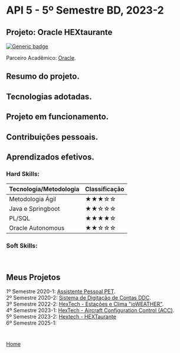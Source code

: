 # API 5 - 5º Semestre BD, 2023-2

## Projeto: Oracle HEXtaurante

[![Generic badge](https://img.shields.io/badge/GitHub-Repositório-blue.svg)](https://github.com/GroupHextech/HEXTECH-API5sem)

Parceiro Acadêmico: [Oracle](https://www.oracle.com/br/).

## Resumo do projeto.

<!--
<p align="justify">Desenvolver um sistema de Controle de Configuração de Aeronaves (ACC) para a Embraer, empresa líder em aviação comercial, civil, militar e agrícola.</p>

<p align="justify">Plataforma Web responsiva e intuítiva que possa proporcionar o gerenciamento e controlar as configurações das aeronaves, permitindo assim aos pilotos verificarem as configurações da aeronave, comparar itens e identificar limitações dos itens que operam.</p>
-->
## Tecnologias adotadas.
<!--
<summary>Front-End</summary>

- [JavaScript (ES6)](https://www.javascript.com)
- [HTML5](https://www.w3schools.com/css/)
- [CSS3](https://www.w3schools.com/css/)
- [Vue 3](https://vuejs.org/guide/quick-start)

<summary>Back-End</summary>

- [Java](https://www.java.com/pt-BR/)
- [Spring boot](https://spring.io/projects/spring-boot)
- [Apache Maven](https://maven.apache.org/)
- [Hibernate](https://hibernate.org/)

<summary>Banco de Dados</summary>

- [Oracle Autonomous Database](https://www.oracle.com/br/autonomous-database/)

<summary>Metodologia</summary>

- [Atlassian JIRA](https://www.atlassian.com/br/software/jira)
-->
## Projeto em funcionamento.
<!--
![](../docsandimages/4BD_HEXTECH_Final.gif "ACC Embraer HexTech")
-->
## Contribuições pessoais.
<!--
<p align="justify">Atuando como desenvolvedor com back-end e modelagem e gerenciamento do banco de dados em Oracle Cloud.<p>
<p align="justify">Nesta API os desafios foram:</p>

- Modelagem e gerenciamento do Banco de Dadaos relacional no Oracle Autonomous.
- Utilização de Springboot e Arquitetura rest.
- Utilização de listas em Java.

<details>
<summary>Banco de Dados</summary>
  
### Conexão do Autonomous Database:
<p align="justify">Executei a conexão do banco de dados com a aplicação, por meio da pasta Wallet e configurando todo o ambiente em que o Banco de dados estava hospedado.</p>

### Modelagem de Dados:
<p align="justify">Contribui para a modelagem de dados de forma eficiente, considerando as relações entre entidades e as necessidades específicas da Embraer. Garanti que a estrutura do banco de dados fosse intuitiva e otimizada para consultas frequentes.</p>

### Implementação de SQL e PL/SQL:
<p align="justify">Desenvolvi consultas SQL eficientes para atender às demandas do aplicativo. Utilizei PL/SQL quando necessário para criar procedimentos armazenados e funções que possam melhorar o desempenho.</p>
</details>

<details>
<summary>Back-end</summary>

### Springboot:
<p align="justify">Implementado o projeto utilizando Spring Boot, Spring Security e Spring Data. Com Spring Boot, alimentei o dashboard e cards via requisições HTTP em arquitetura REST. O Spring Security foi aplicado para criptografar dados sensíveis, e o Spring Data, para operações com o banco de dados.</p>

### Java:
<p align="justify">Aprendizado em tratamento de execeções em back-end java, e utilização de listas e arrays para manipulação com dados buscados do banco de dados Oracle.</p>

</details>
-->
## Aprendizados efetivos.

### Hard Skills:

| Tecnologia/Metodologia | Classificação|
| ----- | ----- |
| Metodologia Ágil | ★★★☆☆ |
| Java e Springboot | ★★☆☆☆ |
| PL/SQL | ★★★★☆ |
| Oracle Autonomous | ★★☆☆☆ |

### Soft Skills:
<!--
#### Gestão de Tempo:
<p align="justify">Grupo com o menor número de participantes em relação aos demais e com algumas baixas ao longo do semestre a gestão de tempo foi fundamental para o desenvolvimento do projeto acompanhando cada tasks com atenção aos prazos e entregas de sprints.</p>

#### Comunicação:
<p align="justify">Comunicação e troca de informações de forma clara entre cliente, PO e membros do grupo, evitando assim mal-entedimentos e garantindo alinhamento em busca do objetivo que é a entrega da sprint e projeto final.</p>

#### Trabalho em Equipe:
<p align="justify">Colaboração e o apoio mútuo, permitindo que as habilidades individuais se complementem, resultando assim em um ambiente em que todos buscam alcançar os objetivos do projeto.</p>
-->
<br>

## Meus Projetos

1º Semestre 2020-1: [Assistente Pessoal PET](./sem1_api.md). <br/>
2º Semestre 2020-2: [Sistema de Digitação de Contas DDC](./sem2_api.md). <br/>
3º Semestre 2022-2: [HexTech - Estações e Clima "ioWEATHER"](./sem3_api.md). <br/>
4º Semestre 2023-1: [HexTech - Aircraft Configuration Control (ACC)](./sem4_api.md). <br/>
5º Semestre 2023-2: [Hextech - HEXTaurante](./sem5_api.md) <br/> 
6º Semestre 2025-1: <br/>

#

[Home](../README.md)